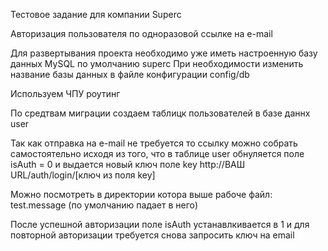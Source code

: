 Тестовое задание для компании Superc

Авторизация пользователя по одноразовой ссылке на e-mail

Для развертывания проекта необходимо уже иметь настроенную базу данных MySQL по умолчанию superc
При необходимости изменить название базы данных в файле конфигурации config/db

Используем ЧПУ роутинг

По средтвам миграции создаем таблицк пользователей в базе даннх user

Так как отправка на e-mail не требуется то ссылку можно собрать самостоятельно исходя из того, что
в таблице user обнуляется поле isAuth = 0 и выдается новый ключ поле key
http://ВАШ URL/auth/login/[ключ из поля key]

Можно посмотреть в директории котора выше рабоче файл: test.message (по умолчанию падает в него)

После успешной авторизации поле isAuth устанавлкивается в 1 и для повторной 
авторизации требуется снова запросить ключ на email


